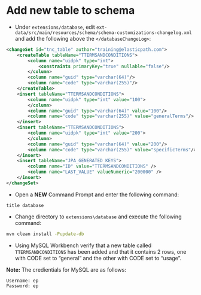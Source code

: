 # Add new table to schema

* Under `extensions/database`, edit `ext-data/src/main/resources/schema/schema-customizations-changelog.xml` and add the following above the `</databaseChangeLog>`:

```xml
<changeSet id="tnc_table" author="training@elasticpath.com">
    <createTable tableName="TTERMSANDCONDITIONS">
        <column name="uidpk" type="int">
            <constraints primaryKey="true" nullable="false"/>
        </column>
        <column name="guid" type="varchar(64)"/>
        <column name="code" type="varchar(255)"/>
    </createTable>
    <insert tableName="TTERMSANDCONDITIONS">
        <column name="uidpk" type="int" value="100">
        </column>
        <column name="guid" type="varchar(64)" value="100"/>
        <column name="code" type="varchar(255)" value="generalTerms"/>
    </insert>
    <insert tableName="TTERMSANDCONDITIONS">
        <column name="uidpk" type="int" value="200">
        </column>
        <column name="guid" type="varchar(64)" value="200"/>
        <column name="code" type="varchar(255)" value="specificTerms"/>
    </insert>
    <insert tableName="JPA_GENERATED_KEYS">
        <column name="ID" value="TTERMSANDCONDITIONS" />
        <column name="LAST_VALUE" valueNumeric="200000" />
    </insert>
</changeSet>
```

* Open a **NEW** Command Prompt and enter the following command:

```
title database
```

* Change directory to `extensions\database` and execute the following command:

```sh
mvn clean install -Pupdate-db
```

* Using MySQL Workbench verify that a new table called `TTERMSANDCONDITIONS` has been added and that it contains 2 rows, one with CODE set to “general” and the other with CODE set to “usage”. 

**Note:** The credientials for MySQL are as follows:

	Username: ep
	Password: ep
